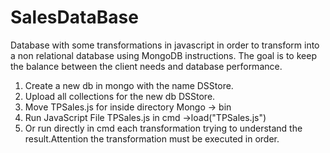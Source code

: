# SalesDataBase
Database with some transformations in javascript in order to transform into a non relational database using MongoDB instructions. The goal is to keep the balance between the client needs and database performance. 

1. Create a new db in mongo with the name DSStore.
2. Upload all collections for the new db DSStore.
3. Move TPSales.js for inside directory Mongo -> bin 
4. Run JavaScript File TPSales.js in cmd ->load("TPSales.js")
5. Or run directly in cmd each transformation trying to understand the result.Attention the transformation must be executed in order.
